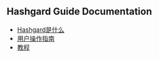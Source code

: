 ## Hashgard Guide  Documentation



- [Hashgard是什么](introduction.md)
- [用户操作指南](./learn/UsersGuide/README.md)
- [教程](./learn/Guide/README.md)
